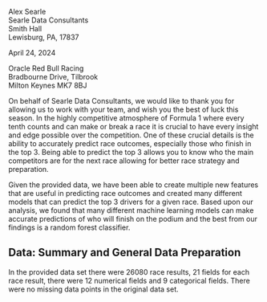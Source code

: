 Alex Searle  
Searle Data Consultants  
Smith Hall  
Lewisburg, PA, 17837  

April 24, 2024  

Oracle Red Bull Racing  
Bradbourne Drive, Tilbrook  
Milton Keynes MK7 8BJ  

On behalf of Searle Data Consultants, we would like to thank you for allowing us to work with your team, and wish you 
the best of luck this season. In the highly competitive atmosphere of Formula 1 where every tenth counts and can make or 
break a race it is crucial to have every insight and edge possible over the competition. One of these crucial details is the ability to accurately predict race outcomes, especially those who finish in the top 3. Being able to predict the top 3 allows you to know who the main competitors are for the next race allowing for better race strategy and preparation.

Given the provided data, we have been able to create multiple new features that are useful in predicting race outcomes and created many different models that can predict the top 3 drivers for a given race. Based upon our analysis, we found that many different machine learning models can make accurate predictions of who will finish on the podium and the best from our findings is a random forest classifier.

## **Data: Summary and General Data Preparation** 
In the provided data set there were 26080 race results, 21 fields for each race result, there were 12 numerical fields and 9 categorical fields. There were no missing data points in the original data set.
